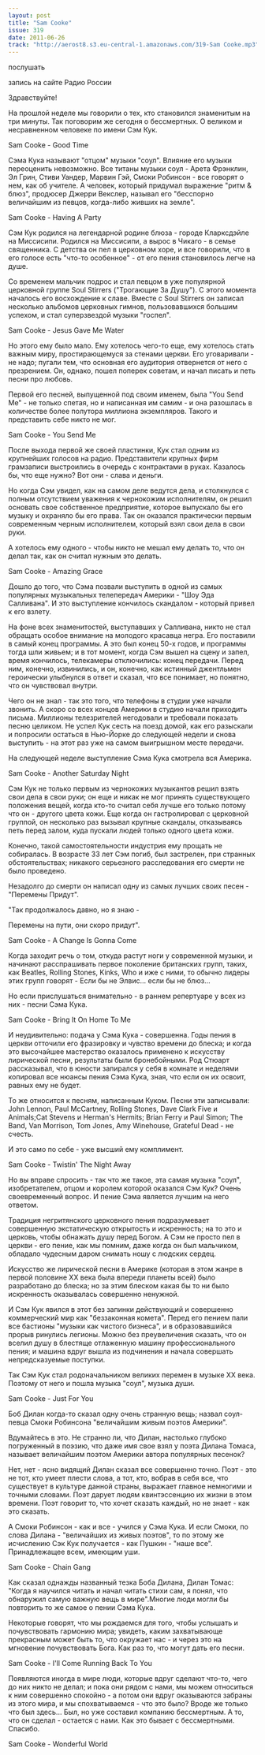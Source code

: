 ```yaml
---
layout: post
title: "Sam Cooke"
issue: 319
date: 2011-06-26
track: "http://aerost8.s3.eu-central-1.amazonaws.com/319-Sam Cooke.mp3"
---
```


послушать

запись на сайте Радио России

Здравствуйте!

На прошлой неделе мы говорили о тех, кто становился знаменитым на три минуты. Так поговорим же сегодня о бессмертных. О великом и несравненном человеке по имени Сэм Кук.

Sam Cooke - Good Time

Сэма Кука называют "отцом" музыки "соул". Влияние его музыки переоценить невозможно. Все титаны музыки соул - Арета Фрэнклин, Эл Грин, Стиви Уандер, Марвин Гэй, Смоки Робинсон - все говорят о нем, как об учителе. А человек, который придумал выражение "ритм & блюз", продюсер Джерри Векслер, называл его "бесспорно величайшим из певцов, когда-либо живших на земле".

Sam Cooke - Having A Party

Сэм Кук родился на легендарной родине блюза - городе Кларксдэйле на Миссисипи. Родился на Миссисипи, а вырос в Чикаго - в семье священника. С детства он пел в церковном хоре, и все говорили, что в его голосе есть "что-то особенное" - от его пения становилось легче на душе.

Со временем мальчик подрос и стал певцом в уже популярной церковной группе Soul Stirrers ("Трогающие За Душу"). С этого момента началось его восхождение к славе. Вместе с Soul Stirrers он записал несколько альбомов церковных гимнов, пользовавшихся большим успехом, и стал суперзвездой музыки "госпел".

Sam Cooke - Jesus Gave Me Water

Но этого ему было мало. Ему хотелось чего-то еще, ему хотелось стать важным миру, простирающемуся за стенами церкви. Его уговаривали - не надо; пугали тем, что основная его аудитория отвернется от него с презрением. Он, однако, пошел поперек советам, и начал писать и петь песни про любовь.

Первой его песней, выпущенной под своим именем, была "You Send Me" - не только спетая, но и написанная им самим - и она разошлась в количестве более полутора миллиона экземпляров. Такого и представить себе никто не мог.

Sam Cooke - You Send Me

После выхода первой же своей пластинки, Кук стал одним из крупнейших голосов на радио. Представители крупных фирм грамзаписи выстроились в очередь с контрактами в руках. Казалось бы, что еще нужно? Вот они - слава и деньги.

Но когда Сэм увидел, как на самом деле ведутся дела, и столкнулся с полным отсутствием уважения к чернокожим исполнителям, он решил основать свое собственное предприятие, которое выпускало бы его музыку и охраняло бы его права. Так он оказался практически первым современным черным исполнителем, который взял свои дела в свои руки.

А хотелось ему одного - чтобы никто не мешал ему делать то, что он делал так, как он считал нужным это делать.

Sam Cooke - Amazing Grace

Дошло до того, что Сэма позвали выступить в одной из самых популярных музыкальных телепередач Америки - "Шоу Эда Салливана". И это выступление кончилось скандалом - который привел к его взлету.

На фоне всех знаменитостей, выступавших у Салливана, никто не стал обращать особое внимание на молодого красавца негра. Его поставили в самый конец программы. А это был конец 50-х годов, и программы тогда шли живьем; и в тот момент, когда Сэм вышел на сцену и запел, время кончилось, телекамеры отключились: конец передачи. Перед ним, конечно, извинились, и он, конечно, как истинный джентльмен героически улыбнулся в ответ и сказал, что все понимает, но понятно, что он чувствовал внутри.

Чего он не знал - так это того, что телефоны в студии уже начали звонить. А скоро со всех концов Америки в студию начали приходить письма. Миллионы телезрителей негодовали и требовали показать песню целиком. Не успел Кук сесть на поезд домой, как его разыскали и попросили остаться в Нью-Йорке до следующей недели и снова выступить - на этот раз уже на самом выигрышном месте передачи.

На следующей неделе выступление Сэма Кука смотрела вся Америка.

Sam Cooke - Another Saturday Night

Cэм Кук не только первым из чернокожих музыкантов решил взять свои дела в свои руки; он еще и никак не мог принять существующего положения вещей, когда кто-то считал себя лучше его только потому что он - другого цвета кожи. Еще когда он гастролировал с церковной группой, он несколько раз вызывал крупные скандалы, отказываясь петь перед залом, куда пускали людей только одного цвета кожи.

Конечно, такой самостоятельности индустрия ему прощать не собиралась. В возрасте 33 лет Сэм погиб, был застрелен, при странных обстоятельствах; никакого серьезного расследования его смерти не было проведено.

Незадолго до смерти он написал одну из самых лучших своих песен - "Перемены Придут".

"Так продолжалось давно, но я знаю -

Перемены на пути, они скоро придут".

Sam Cooke - A Change Is Gonna Come

Когда заходит речь о том, откуда растут ноги у современной музыки, и начинают расспрашивать первое поколение британских групп, таких, как Beatles, Rolling Stones, Kinks, Who и иже с ними, то обычно лидеры этих групп говорят - Если бы не Элвис... если бы не блюз...

Но если прислушаться внимательно - в раннем репертуаре у всех из них - песни Сэма Кука.

Sam Cooke - Bring It On Home To Me

И неудивительно: подача у Сэма Кука - совершенна. Годы пения в церкви отточили его фразировку и чувство времени до блеска; и когда это высочайшее мастерство оказалось применено к искусству лирической песни, результаты были бронебойными. Род Стюарт рассказывал, что в юности запирался у себя в комнате и неделями копировал все нюансы пения Сэма Кука, зная, что если он их освоит, равных ему не будет.

То же относится к песням, написанным Куком. Песни эти записывали: John Lennon, Paul McCartney, Rolling Stones, Dave Clark Five и Animals;Cat Stevens и Herman's Hermits; Brian Ferry и Paul Simon; The Band, Van Morrison, Tom Jones, Amy Winehouse, Grateful Dead - не счесть.

И это само по себе - уже высший ему комплимент.

Sam Cooke - Twistin' The Night Away

Но вы вправе спросить - так что же такое, эта самая музыка "соул", изобретателем, отцом и королем которой оказался Сэм Кук? Очень своевременный вопрос. И пение Сэма является лучшим на него ответом.

Традиция негритянского церковного пения подразумевает совершенную экстатическую открытость и искренность; на то это и церковь, чтобы обнажать душу перед Богом. А Сэм не просто пел в церкви - его пение, как мы помним, даже когда он был мальчиком, обладало чудесным даром снимать ношу с людских сердец.

Искусство же лирической песни в Америке (которая в этом жанре в первой половине XX века была впереди планеты всей) было разработано до блеска; но за этим блеском какая бы то ни было искренность оказывалась совершенно ненужной.

И Сэм Кук явился в этот без запинки действующий и совершенно коммерческий мир как "беззаконная комета". Перед его пением пали все бастионы "музыки как чистого бизнеса", и в образовавшийся прорыв ринулись легионы. Можно без преувеличения сказать, что он вселил душу в блестяще отлаженную машину профессионального пения; и машина вдруг вышла из подчинения и начала совершать непредсказуемые поступки.

Так Сэм Кук стал родоначальником великих перемен в музыке XX века. Поэтому от него и пошла музыка "соул", музыка души.

Sam Cooke - Just For You

Боб Дилан когда-то сказал одну очень странную вещь; назвал соул-певца Смоки Робинсона "величайшим живым поэтов Америки".

Вдумайтесь в это. Не странно ли, что Дилан, настолько глубоко погруженный в поэзию, что даже имя свое взял у поэта Дилана Томаса, называет величайшим поэтом Америки автора популярных песенок?

Нет, нет - ясно видящий Дилан сказал все совершенно точно. Поэт - это не тот, кто умеет плести слова, а тот, кто, вобрав в себя все, что существует в культуре данной страны, выражает главное немногими и точными словами. Поэт дарует людям квинтэссенцию их жизни в этом времени. Поэт говорит то, что хочет сказать каждый, но не знает - как это сказать.

А Смоки Робинсон - как и все - учился у Сэма Кука. И если Смоки, по слова Дилана - "величайших из живых поэтов", то по этому же исчислению Сэк Кук получается - как Пушкин - "наше все". Принадлежащее всем, имеющим уши.

Sam Cooke - Chain Gang

Как сказал однажды названный тезка Боба Дилана, Дилан Томас: "Когда я научился читать и начал читать стихи сам, я понял, что обнаружил самую важную вещь в мире".Многие люди могли бы повторить то же самое о пении Сэма Кука.

Некоторые говорят, что мы рождаемся для того, чтобы услышать и почувствовать гармонию мира; увидеть, каким захватывающе прекрасным может быть то, что окружает нас - и через это на мгновение почувствовать Бога. Как раз то, что могут дать его песни.

Sam Cooke - I'll Come Running Back To You

Появляются иногда в мире люди, которые вдруг сделают что-то, чего до них никто не делал; и пока они рядом с нами, мы можем относиться к ним совершенно спокойно - а потом они вдруг оказываются забраны из этого мира, и мы спохватываемся - что это было? Вроде же только что был здесь... Был, но уже составил компанию бессмертным. А то, что он сделал - остается с нами. Как это бывает с бессмертными. Спасибо.

Sam Cooke - Wonderful World
